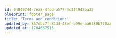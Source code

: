 ```yaml
---
id: 04840744-7ea8-4fcd-a577-4c1f4942ba32
blueprint: footer_page
title: 'Terms and conditions'
updated_by: 857dbc7f-813d-48ef-b99e-aa6f80b770aa
updated_at: 1704667515
---
```

